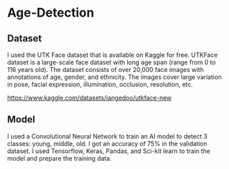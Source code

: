 # Age-Detection

## Dataset
I used the UTK Face dataset that is available on Kaggle for free. UTKFace dataset is a large-scale face dataset with long age span (range from 0 to 116 years old). The dataset consists of over 20,000 face images with annotations of age, gender, and ethnicity. The images cover large variation in pose, facial expression, illumination, occlusion, resolution, etc.

https://www.kaggle.com/datasets/jangedoo/utkface-new

## Model

I used a Convolutional Neural Network to train an AI model to detect 3 classes: young, middle, old. I got an accuracy of 75% in the validation dataset. I used Tensorflow, Keras, Pandas, and Sci-kit learn to train the model and prepare the training data.
